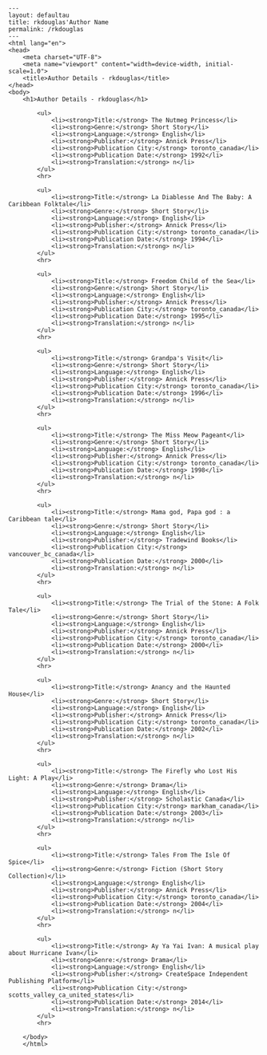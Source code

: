 
    ---
    layout: defaultau
    title: rkdouglas'Author Name 
    permalink: /rkdouglas
    ---
    <html lang="en">
    <head>
        <meta charset="UTF-8">
        <meta name="viewport" content="width=device-width, initial-scale=1.0">
        <title>Author Details - rkdouglas</title>
    </head>
    <body>
        <h1>Author Details - rkdouglas</h1>
        
            <ul>
                <li><strong>Title:</strong> The Nutmeg Princess</li>
                <li><strong>Genre:</strong> Short Story</li>
                <li><strong>Language:</strong> English</li>
                <li><strong>Publisher:</strong> Annick Press</li>
                <li><strong>Publication City:</strong> toronto_canada</li>
                <li><strong>Publication Date:</strong> 1992</li>
                <li><strong>Translation:</strong> n</li>
            </ul>
            <hr>
            
            <ul>
                <li><strong>Title:</strong> La Diablesse And The Baby: A Caribbean Folktale</li>
                <li><strong>Genre:</strong> Short Story</li>
                <li><strong>Language:</strong> English</li>
                <li><strong>Publisher:</strong> Annick Press</li>
                <li><strong>Publication City:</strong> toronto_canada</li>
                <li><strong>Publication Date:</strong> 1994</li>
                <li><strong>Translation:</strong> n</li>
            </ul>
            <hr>
            
            <ul>
                <li><strong>Title:</strong> Freedom Child of the Sea</li>
                <li><strong>Genre:</strong> Short Story</li>
                <li><strong>Language:</strong> English</li>
                <li><strong>Publisher:</strong> Annick Press</li>
                <li><strong>Publication City:</strong> toronto_canada</li>
                <li><strong>Publication Date:</strong> 1995</li>
                <li><strong>Translation:</strong> n</li>
            </ul>
            <hr>
            
            <ul>
                <li><strong>Title:</strong> Grandpa's Visit</li>
                <li><strong>Genre:</strong> Short Story</li>
                <li><strong>Language:</strong> English</li>
                <li><strong>Publisher:</strong> Annick Press</li>
                <li><strong>Publication City:</strong> toronto_canada</li>
                <li><strong>Publication Date:</strong> 1996</li>
                <li><strong>Translation:</strong> n</li>
            </ul>
            <hr>
            
            <ul>
                <li><strong>Title:</strong> The Miss Meow Pageant</li>
                <li><strong>Genre:</strong> Short Story</li>
                <li><strong>Language:</strong> English</li>
                <li><strong>Publisher:</strong> Annick Press</li>
                <li><strong>Publication City:</strong> toronto_canada</li>
                <li><strong>Publication Date:</strong> 1998</li>
                <li><strong>Translation:</strong> n</li>
            </ul>
            <hr>
            
            <ul>
                <li><strong>Title:</strong> Mama god, Papa god : a Caribbean tale</li>
                <li><strong>Genre:</strong> Short Story</li>
                <li><strong>Language:</strong> English</li>
                <li><strong>Publisher:</strong> Tradewind Books</li>
                <li><strong>Publication City:</strong> vancouver_bc_canada</li>
                <li><strong>Publication Date:</strong> 2000</li>
                <li><strong>Translation:</strong> n</li>
            </ul>
            <hr>
            
            <ul>
                <li><strong>Title:</strong> The Trial of the Stone: A Folk Tale</li>
                <li><strong>Genre:</strong> Short Story</li>
                <li><strong>Language:</strong> English</li>
                <li><strong>Publisher:</strong> Annick Press</li>
                <li><strong>Publication City:</strong> toronto_canada</li>
                <li><strong>Publication Date:</strong> 2000</li>
                <li><strong>Translation:</strong> n</li>
            </ul>
            <hr>
            
            <ul>
                <li><strong>Title:</strong> Anancy and the Haunted House</li>
                <li><strong>Genre:</strong> Short Story</li>
                <li><strong>Language:</strong> English</li>
                <li><strong>Publisher:</strong> Annick Press</li>
                <li><strong>Publication City:</strong> toronto_canada</li>
                <li><strong>Publication Date:</strong> 2002</li>
                <li><strong>Translation:</strong> n</li>
            </ul>
            <hr>
            
            <ul>
                <li><strong>Title:</strong> The Firefly who Lost His Light: A Play</li>
                <li><strong>Genre:</strong> Drama</li>
                <li><strong>Language:</strong> English</li>
                <li><strong>Publisher:</strong> Scholastic Canada</li>
                <li><strong>Publication City:</strong> markham_canada</li>
                <li><strong>Publication Date:</strong> 2003</li>
                <li><strong>Translation:</strong> n</li>
            </ul>
            <hr>
            
            <ul>
                <li><strong>Title:</strong> Tales From The Isle Of Spice</li>
                <li><strong>Genre:</strong> Fiction (Short Story Collection)</li>
                <li><strong>Language:</strong> English</li>
                <li><strong>Publisher:</strong> Annick Press</li>
                <li><strong>Publication City:</strong> toronto_canada</li>
                <li><strong>Publication Date:</strong> 2004</li>
                <li><strong>Translation:</strong> n</li>
            </ul>
            <hr>
            
            <ul>
                <li><strong>Title:</strong> Ay Ya Yai Ivan: A musical play about Hurricane Ivan</li>
                <li><strong>Genre:</strong> Drama</li>
                <li><strong>Language:</strong> English</li>
                <li><strong>Publisher:</strong> CreateSpace Independent Publishing Platform</li>
                <li><strong>Publication City:</strong> scotts_valley_ca_united_states</li>
                <li><strong>Publication Date:</strong> 2014</li>
                <li><strong>Translation:</strong> n</li>
            </ul>
            <hr>
            
        </body>
        </html>
        